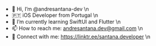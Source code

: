 - 👋 Hi, I’m @andresantana-dev \n
- 🇵🇹 iOS Developer from Portugal \n
- 🌱 I’m currently learning SwiftUI and Flutter \n
- 📫 How to reach me: andresantana.dev@gmail.com \n
- 📱 Connect with me: https://linktr.ee/santana.developer \n

<!---
andresantana-dev/andresantana-dev is a ✨ special ✨ repository because its `README.md` (this file) appears on your GitHub profile.
You can click the Preview link to take a look at your changes.
--->
